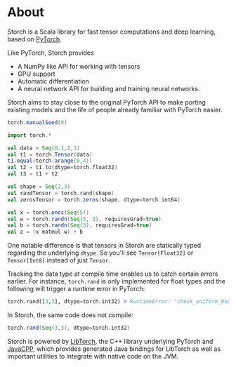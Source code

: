 # About

Storch is a Scala library for fast tensor computations and deep learning, based on [PyTorch](https://pytorch.org/).

Like PyTorch, Storch provides

  * A NumPy like API for working with tensors
  * GPU support
  * Automatic differentiation
  * A neural network API for building and training neural networks.

Storch aims to stay close to the original PyTorch API to make porting existing models and the life of people already familiar with PyTorch easier.

```scala mdoc:invisible
torch.manualSeed(0)
```

```scala mdoc
import torch.*

val data = Seq(0,1,2,3)
val t1 = torch.Tensor(data)
t1.equal(torch.arange(0,4))
val t2 = t1.to(dtype=torch.float32)
val t3 = t1 + t2

val shape = Seq(2,3)
val randTensor = torch.rand(shape)
val zerosTensor = torch.zeros(shape, dtype=torch.int64)

val x = torch.ones(Seq(5))
val w = torch.randn(Seq(5, 3), requiresGrad=true)
val b = torch.randn(Seq(3), requiresGrad=true)
val z = (x matmul w) + b
```

One notable difference is that tensors in Storch are statically typed regarding the underlying `dtype`.
So you'll see `Tensor[Float32]` or `Tensor[Int8]` instead of just `Tensor`.

Tracking the data type at compile time enables us to catch certain errors earlier. For instance, `torch.rand` is only implemented for float types and the following will trigger a runtime error in PyTorch:
```python
torch.rand([3,3], dtype=torch.int32) # RuntimeError: "check_uniform_bounds" not implemented for 'Int'
```

In Storch, the same code does not compile:
```scala mdoc:fail
torch.rand(Seq(3,3), dtype=torch.int32)
```

Storch is powered by [LibTorch](https://pytorch.org/cppdocs/index.html), the C++ library underlying PyTorch and
[JavaCPP](https://github.com/bytedeco/javacpp), which provides generated Java bindings for LibTorch as well as important utilities to integrate with native code on the JVM.